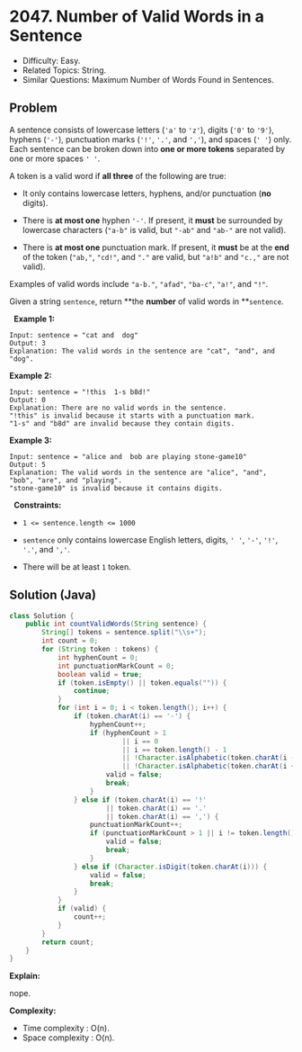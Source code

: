 # 2047. Number of Valid Words in a Sentence

- Difficulty: Easy.
- Related Topics: String.
- Similar Questions: Maximum Number of Words Found in Sentences.

## Problem

A sentence consists of lowercase letters (```'a'``` to ```'z'```), digits (```'0'``` to ```'9'```), hyphens (```'-'```), punctuation marks (```'!'```, ```'.'```, and ```','```), and spaces (```' '```) only. Each sentence can be broken down into **one or more tokens** separated by one or more spaces ```' '```.

A token is a valid word if **all three** of the following are true:


	
- It only contains lowercase letters, hyphens, and/or punctuation (**no** digits).
	
- There is **at most one** hyphen ```'-'```. If present, it **must** be surrounded by lowercase characters (```"a-b"``` is valid, but ```"-ab"``` and ```"ab-"``` are not valid).
	
- There is **at most one** punctuation mark. If present, it **must** be at the **end** of the token (```"ab,"```, ```"cd!"```, and ```"."``` are valid, but ```"a!b"``` and ```"c.,"``` are not valid).


Examples of valid words include ```"a-b."```, ```"afad"```, ```"ba-c"```, ```"a!"```, and ```"!"```.

Given a string ```sentence```, return **the **number** of valid words in **```sentence```.

 
**Example 1:**

```
Input: sentence = "cat and  dog"
Output: 3
Explanation: The valid words in the sentence are "cat", "and", and "dog".
```

**Example 2:**

```
Input: sentence = "!this  1-s b8d!"
Output: 0
Explanation: There are no valid words in the sentence.
"!this" is invalid because it starts with a punctuation mark.
"1-s" and "b8d" are invalid because they contain digits.
```

**Example 3:**

```
Input: sentence = "alice and  bob are playing stone-game10"
Output: 5
Explanation: The valid words in the sentence are "alice", "and", "bob", "are", and "playing".
"stone-game10" is invalid because it contains digits.
```

 
**Constraints:**


	
- ```1 <= sentence.length <= 1000```
	
- ```sentence``` only contains lowercase English letters, digits, ```' '```, ```'-'```, ```'!'```, ```'.'```, and ```','```.
	
- There will be at least ```1``` token.



## Solution (Java)

```java
class Solution {
    public int countValidWords(String sentence) {
        String[] tokens = sentence.split("\\s+");
        int count = 0;
        for (String token : tokens) {
            int hyphenCount = 0;
            int punctuationMarkCount = 0;
            boolean valid = true;
            if (token.isEmpty() || token.equals("")) {
                continue;
            }
            for (int i = 0; i < token.length(); i++) {
                if (token.charAt(i) == '-') {
                    hyphenCount++;
                    if (hyphenCount > 1
                            || i == 0
                            || i == token.length() - 1
                            || !Character.isAlphabetic(token.charAt(i - 1))
                            || !Character.isAlphabetic(token.charAt(i + 1))) {
                        valid = false;
                        break;
                    }
                } else if (token.charAt(i) == '!'
                        || token.charAt(i) == '.'
                        || token.charAt(i) == ',') {
                    punctuationMarkCount++;
                    if (punctuationMarkCount > 1 || i != token.length() - 1) {
                        valid = false;
                        break;
                    }
                } else if (Character.isDigit(token.charAt(i))) {
                    valid = false;
                    break;
                }
            }
            if (valid) {
                count++;
            }
        }
        return count;
    }
}
```

**Explain:**

nope.

**Complexity:**

* Time complexity : O(n).
* Space complexity : O(n).
